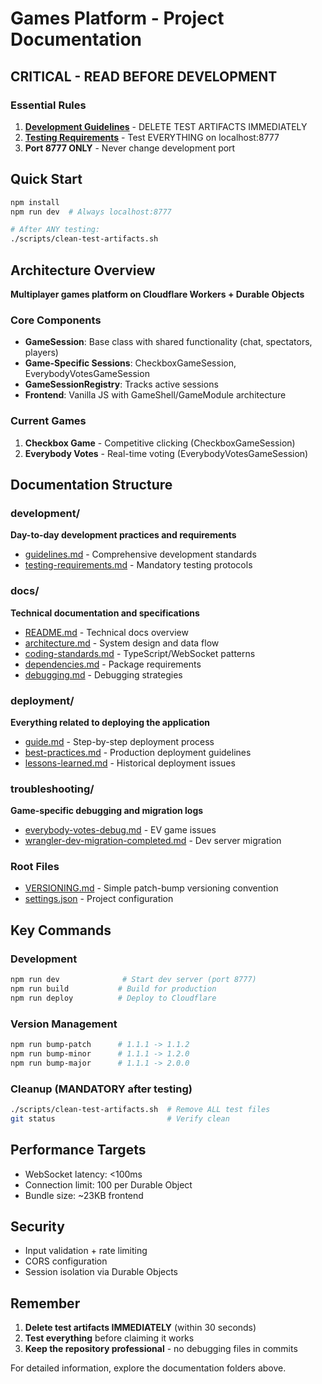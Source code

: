# Games Platform - Project Documentation

## CRITICAL - READ BEFORE DEVELOPMENT

### Essential Rules
1. **[Development Guidelines](development/guidelines.md)** - DELETE TEST ARTIFACTS IMMEDIATELY
2. **[Testing Requirements](development/testing-requirements.md)** - Test EVERYTHING on localhost:8777
3. **Port 8777 ONLY** - Never change development port

## Quick Start
```bash
npm install
npm run dev  # Always localhost:8777

# After ANY testing:
./scripts/clean-test-artifacts.sh
```

## Architecture Overview
**Multiplayer games platform on Cloudflare Workers + Durable Objects**

### Core Components
- **GameSession**: Base class with shared functionality (chat, spectators, players)
- **Game-Specific Sessions**: CheckboxGameSession, EverybodyVotesGameSession
- **GameSessionRegistry**: Tracks active sessions
- **Frontend**: Vanilla JS with GameShell/GameModule architecture

### Current Games
1. **Checkbox Game** - Competitive clicking (CheckboxGameSession)
2. **Everybody Votes** - Real-time voting (EverybodyVotesGameSession)

## Documentation Structure

### development/
**Day-to-day development practices and requirements**
- [guidelines.md](development/guidelines.md) - Comprehensive development standards
- [testing-requirements.md](development/testing-requirements.md) - Mandatory testing protocols

### docs/
**Technical documentation and specifications**
- [README.md](docs/README.md) - Technical docs overview
- [architecture.md](docs/architecture.md) - System design and data flow
- [coding-standards.md](docs/coding-standards.md) - TypeScript/WebSocket patterns
- [dependencies.md](docs/dependencies.md) - Package requirements
- [debugging.md](docs/debugging.md) - Debugging strategies

### deployment/
**Everything related to deploying the application**
- [guide.md](deployment/guide.md) - Step-by-step deployment process
- [best-practices.md](deployment/best-practices.md) - Production deployment guidelines
- [lessons-learned.md](deployment/lessons-learned.md) - Historical deployment issues

### troubleshooting/
**Game-specific debugging and migration logs**
- [everybody-votes-debug.md](troubleshooting/everybody-votes-debug.md) - EV game issues
- [wrangler-dev-migration-completed.md](troubleshooting/wrangler-dev-migration-completed.md) - Dev server migration

### Root Files
- [VERSIONING.md](VERSIONING.md) - Simple patch-bump versioning convention
- [settings.json](settings.json) - Project configuration

## Key Commands

### Development
```bash
npm run dev              # Start dev server (port 8777)
npm run build           # Build for production
npm run deploy          # Deploy to Cloudflare
```

### Version Management
```bash
npm run bump-patch      # 1.1.1 -> 1.1.2
npm run bump-minor      # 1.1.1 -> 1.2.0
npm run bump-major      # 1.1.1 -> 2.0.0
```

### Cleanup (MANDATORY after testing)
```bash
./scripts/clean-test-artifacts.sh  # Remove ALL test files
git status                         # Verify clean
```

## Performance Targets
- WebSocket latency: <100ms
- Connection limit: 100 per Durable Object
- Bundle size: ~23KB frontend

## Security
- Input validation + rate limiting
- CORS configuration
- Session isolation via Durable Objects

## Remember
1. **Delete test artifacts IMMEDIATELY** (within 30 seconds)
2. **Test everything** before claiming it works
3. **Keep the repository professional** - no debugging files in commits

For detailed information, explore the documentation folders above.
